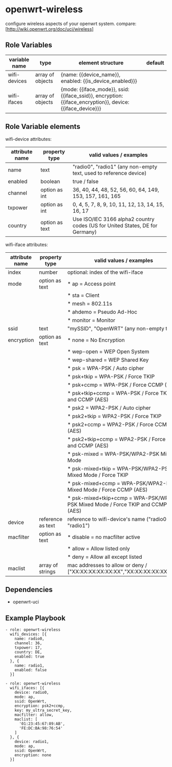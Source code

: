 openwrt-wireless
==============

configure wireless aspects of your openwrt system.
compare: [http://wiki.openwrt.org/doc/uci/wireless]

Role Variables
--------------

| variable name     | type             | element structure                                                                                        | default |
|-------------------|------------------|----------------------------------------------------------------------------------------------------------|---------|
| wifi-devices      | array of objects | {name: {{device_name}}, enabled: {{is_device_enabled}}}                                                  | <empty> |
| wifi-ifaces       | array of objects | {mode: {{iface_mode}}, ssid: {{iface_ssid}}, encryption: {{iface_encryption}}, device: {{iface_device}}} | <empty> |

Role Variable elements
----------------------

wifi-device attributes:

| attribute name | property type       | valid values / examples                                                      |
|----------------|---------------------|------------------------------------------------------------------------------|
| name           | text                | "radio0", "radio1" (any non-empty text, used to reference device)            |
| enabled        | boolean             | true / false                                                                 |
| channel        | option as int       | 36, 40, 44, 48, 52, 56, 60, 64, 149, 153, 157, 161, 165                      |
| txpower        | option as int       | 0, 4, 5, 7, 8, 9, 10, 11, 12, 13, 14, 15, 16, 17                             |
| country        | option as text      | Use ISO/IEC 3166 alpha2 country codes (US for United States, DE for Germany) |

wifi-iface attributes:

| attribute name | property type       | valid values / examples                                                         |
|----------------|---------------------|---------------------------------------------------------------------------------|
| index          | number              | optional: index of the wifi-iface                                               |
| mode           | option as text      | * ap = Access point                                                             |
|                |                     | * sta = Client                                                                  |
|                |                     | * mesh = 802.11s                                                                |
|                |                     | * ahdemo = Pseudo Ad-Hoc                                                        |
|                |                     | * monitor = Monitor                                                             |
| ssid           | text                | "mySSID", "OpenWRT" (any non-empty text )                                       |
| encryption     | option as text      | * none = No Encryption                                                          |
|                |                     | * wep-open = WEP Open System                                                    |
|                |                     | * wep-shared = WEP Shared Key                                                   |
|                |                     | * psk = WPA-PSK / Auto cipher                                                   |
|                |                     | * psk+tkip = WPA-PSK / Force TKIP                                               |
|                |                     | * psk+ccmp = WPA-PSK / Force CCMP (AES)                                         |
|                |                     | * psk+tkip+ccmp = WPA-PSK / Force TKIP and CCMP (AES)                           |
|                |                     | * psk2 = WPA2-PSK / Auto cipher                                                 |
|                |                     | * psk2+tkip = WPA2-PSK / Force TKIP                                             |
|                |                     | * psk2+ccmp = WPA2-PSK / Force CCMP (AES)                                       |
|                |                     | * psk2+tkip+ccmp = WPA2-PSK / Force TKIP and CCMP (AES)                         |
|                |                     | * psk-mixed = WPA-PSK/WPA2-PSK Mixed Mode                                       |
|                |                     | * psk-mixed+tkip = WPA-PSK/WPA2-PSK Mixed Mode / Force TKIP                     |
|                |                     | * psk-mixed+ccmp = WPA-PSK/WPA2-PSK Mixed Mode / Force CCMP (AES)               |
|                |                     | * psk-mixed+tkip+ccmp = WPA-PSK/WPA2-PSK Mixed Mode / Force TKIP and CCMP (AES) |
| device         | reference as text   | reference to wifi-device's name ("radio0, "radio1")                             |
| macfilter      | option as text      | * disable = no macfilter active                                                 |
|                |                     | * allow = Allow listed only                                                     |
|                |                     | * deny = Allow all except listed                                                |
| maclist        | array of strings    | mac addresses to allow or deny / ["XX:XX:XX:XX:XX:XX","XX:XX:XX:XX:XX:XX"]      |

Dependencies
------------

* openwrt-uci

Example Playbook
----------------

```
- role: openwrt-wireless
  wifi_devices: [{
    name: radio0,
    channel: 36,
    txpower: 17,
    country: DE,
    enabled: true
  }, {
    name: radio1,
    enabled: false
  }]

- role: openwrt-wireless
  wifi_ifaces: [{
    device: radio0,
    mode: ap,
    ssid: OpenWrt,
    encryption: psk2+ccmp,
    key: my_ultra_secret_key,
    macfilter: allow,
    maclist: [
      '01:23:45:67:89:AB',
      'FE:DC:BA:98:76:54'
    ]
  }, {
    device: radio1,
    mode: ap,
    ssid: OpenWrt,
    encryption: none
  }]
```

[http://wiki.openwrt.org/doc/uci/wireless]: http://wiki.openwrt.org/doc/uci/wireless
[https://github.com/lefant/ansible-openwrt-wireless]: https://github.com/lefant/ansible-openwrt-wireless
